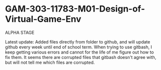 # GAM-303-11783-M01-Design-of-Virtual-Game-Env

ALPHA STAGE

Latest update: Added files directly from folder to github, and will update github every week until end of school term. When trying to use gitbash, I keep getting various errors and cannot for the life of me figure out how to fix them. It seems there are corrupted files that gitbash doesn't agree with, but will not tell me which files are corrupted.
